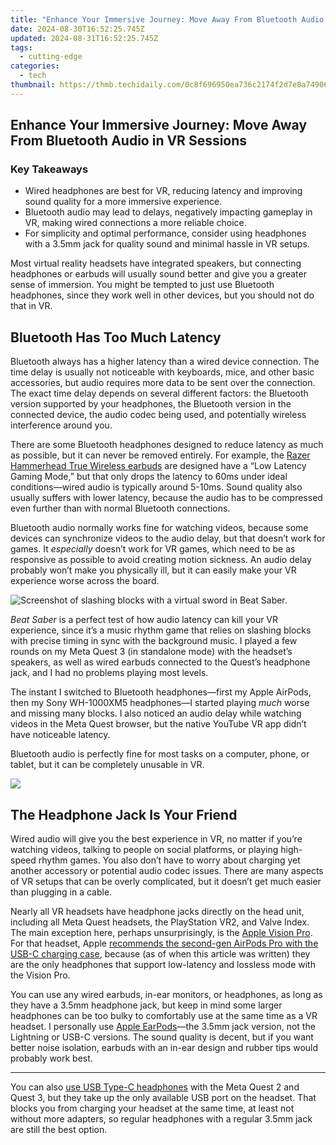 ```yaml
---
title: "Enhance Your Immersive Journey: Move Away From Bluetooth Audio in VR Sessions"
date: 2024-08-30T16:52:25.745Z
updated: 2024-08-31T16:52:25.745Z
tags:
  - cutting-edge
categories:
  - tech
thumbnail: https://thmb.techidaily.com/0c8f696950ea736c2174f2d7e8a74906124afdbd8faac5e2796b198a9b431fdb.jpg
---
```


## Enhance Your Immersive Journey: Move Away From Bluetooth Audio in VR Sessions

### Key Takeaways

* Wired headphones are best for VR, reducing latency and improving sound quality for a more immersive experience.
* Bluetooth audio may lead to delays, negatively impacting gameplay in VR, making wired connections a more reliable choice.
* For simplicity and optimal performance, consider using headphones with a 3.5mm jack for quality sound and minimal hassle in VR setups.

 Most virtual reality headsets have integrated speakers, but connecting headphones or earbuds will usually sound better and give you a greater sense of immersion. You might be tempted to just use Bluetooth headphones, since they work well in other devices, but you should not do that in VR.

##  Bluetooth Has Too Much Latency

 Bluetooth always has a higher latency than a wired device connection. The time delay is usually not noticeable with keyboards, mice, and other basic accessories, but audio requires more data to be sent over the connection. The exact time delay depends on several different factors: the Bluetooth version supported by your headphones, the Bluetooth version in the connected device, the audio codec being used, and potentially wireless interference around you.

 There are some Bluetooth headphones designed to reduce latency as much as possible, but it can never be removed entirely. For example, the [Razer Hammerhead True Wireless earbuds](https://www.amazon.com/Razer-Hammerhead-Wireless-Bluetooth-Earbuds/dp/B099LZ2BGB?tag=hotoge-20&ascsubtag=UUhtgUeUpU2002255&asc%5Frefurl=https%3A%2F%2Fwww.howtogeek.com%2Fwant-a-better-vr-experience-ditch-the-bluetooth-headphones%2F&asc%5Fcampaign=Evergreen) are designed have a “Low Latency Gaming Mode,” but that only drops the latency to 60ms under ideal conditions—wired audio is typically around 5-10ms. Sound quality also usually suffers with lower latency, because the audio has to be compressed even further than with normal Bluetooth connections.

 Bluetooth audio normally works fine for watching videos, because some devices can synchronize videos to the audio delay, but that doesn’t work for games. It _especially_ doesn’t work for VR games, which need to be as responsive as possible to avoid creating motion sickness. An audio delay probably won’t make you physically ill, but it can easily make your VR experience worse across the board.

![Screenshot of slashing blocks with a virtual sword in Beat Saber.](https://static1.howtogeekimages.com/wordpress/wp-content/uploads/2024/03/vlcsnap-2024-03-06-16h34m21s259.jpeg) 

_Beat Saber_ is a perfect test of how audio latency can kill your VR experience, since it’s a music rhythm game that relies on slashing blocks with precise timing in sync with the background music. I played a few rounds on my Meta Quest 3 (in standalone mode) with the headset’s speakers, as well as wired earbuds connected to the Quest’s headphone jack, and I had no problems playing most levels.

 The instant I switched to Bluetooth headphones—first my Apple AirPods, then my Sony WH-1000XM5 headphones—I started playing _much_ worse and missing many blocks. I also noticed an audio delay while watching videos in the Meta Quest browser, but the native YouTube VR app didn’t have noticeable latency.

 Bluetooth audio is perfectly fine for most tasks on a computer, phone, or tablet, but it can be completely unusable in VR.

<!-- affiliate ads begin -->
<a href="https://secure.2checkout.com/order/checkout.php?PRODS=3851691&QTY=1&AFFILIATE=108875&CART=1"><img src="http://www.aiseesoft.com/avangate/30p/banner.jpg" border="0"></a>
<!-- affiliate ads end -->
##  The Headphone Jack Is Your Friend

 Wired audio will give you the best experience in VR, no matter if you’re watching videos, talking to people on social platforms, or playing high-speed rhythm games. You also don’t have to worry about charging yet another accessory or potential audio codec issues. There are many aspects of VR setups that can be overly complicated, but it doesn’t get much easier than plugging in a cable.

 Nearly all VR headsets have headphone jacks directly on the head unit, including all Meta Quest headsets, the PlayStation VR2, and Valve Index. The main exception here, perhaps unsurprisingly, is the [Apple Vision Pro](https://tiktok-videos.techidaily.com/formulating-a-heartfelt-tiktok-epilogue-for-2024/). For that headset, Apple [recommends the second-gen AirPods Pro with the USB-C charging case](https://support.apple.com/en-us/HT213920), because (as of when this article was written) they are the only headphones that support low-latency and lossless mode with the Vision Pro.

 You can use any wired earbuds, in-ear monitors, or headphones, as long as they have a 3.5mm headphone jack, but keep in mind some larger headphones can be too bulky to comfortably use at the same time as a VR headset. I personally use [Apple EarPods](https://www.amazon.com/Apple-EarPods-3-5mm-Headphone-Plug/dp/B06X16Z7DZ?tag=hotoge-20&ascsubtag=UUhtgUeUpU2002255&asc%5Frefurl=https%3A%2F%2Fwww.howtogeek.com%2Fwant-a-better-vr-experience-ditch-the-bluetooth-headphones%2F&asc%5Fcampaign=Evergreen)—the 3.5mm jack version, not the Lightning or USB-C versions. The sound quality is decent, but if you want better noise isolation, earbuds with an in-ear design and rubber tips would probably work best.

---

 You can also [use USB Type-C headphones](https://www.meta.com/help/quest/articles/headsets-and-accessories/using-your-headset/using-headphones/) with the Meta Quest 2 and Quest 3, but they take up the only available USB port on the headset. That blocks you from charging your headset at the same time, at least not without more adapters, so regular headphones with a regular 3.5mm jack are still the best option.

<ins class="adsbygoogle"
     style="display:block"
     data-ad-format="autorelaxed"
     data-ad-client="ca-pub-7571918770474297"
     data-ad-slot="1223367746"></ins>



<ins class="adsbygoogle"
     style="display:block"
     data-ad-client="ca-pub-7571918770474297"
     data-ad-slot="8358498916"
     data-ad-format="auto"
     data-full-width-responsive="true"></ins>


